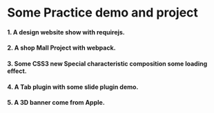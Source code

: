 # Some Practice demo and project

#### 1. A design website show with requirejs.
#### 2. A shop Mall Project with webpack.
#### 3. Some CSS3 new Special characteristic composition some loading effect.
#### 4. A Tab plugin with some slide plugin demo.
#### 5. A 3D banner come from Apple.

